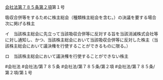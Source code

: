 [会社法第７８５条第２項](会社法＿＿＿＿第７８５条第２項)第１号

吸収合併等をするために株主総会（種類株主総会を含む。）の決議を要する場合　次に掲げる株主

イ　当該株主総会に先立って当該吸収合併等に反対する旨を当該消滅株式会社等に対し通知し、かつ、当該株主総会において当該吸収合併等に反対した株主（当該株主総会において議決権を行使することができるものに限る。）

ロ　当該株主総会において議決権を行使することができない株主


#会社法
#会社法/第７８５条
#会社法/第７８５条/第２項
#会社法/第７８５条/第２項/第１号
